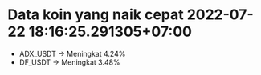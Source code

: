 # Data koin yang naik cepat 2022-07-22 18:16:25.291305+07:00

* ADX_USDT -> Meningkat 4.24%
* DF_USDT -> Meningkat 3.48%
